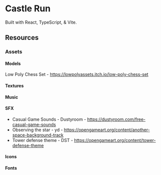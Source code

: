 # Castle Run

Built with React, TypeScript, & Vite.

## Resources

### Assets
#### Models
Low Poly Chess Set - https://lowpolyassets.itch.io/low-poly-chess-set
#### Textures
#### Music
#### SFX
- Casual Game Sounds - Dustyroom - https://dustyroom.com/free-casual-game-sounds
- Observing the star - yd - https://opengameart.org/content/another-space-background-track
- Tower defense theme - DST - https://opengameart.org/content/tower-defense-theme
#### Icons
#### Fonts
